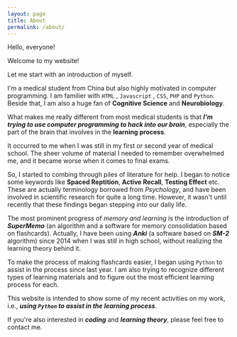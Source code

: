 ```yaml
---
layout: page
title: About
permalink: /about/
---
```


Hello, everyone!

Welcome to my website!

Let me start with an introduction of myself.

I'm a medical student from China but also highly motivated in computer programming. I am familier with `HTML` , `Javascript` , `CSS`, `PHP` and `Python`. Beside that, I am also a huge fan of **Cognitive Science** and **Neurobiology**.

What makes me really different from most medical students is that ***I'm trying to use computer programming to hack into our brain***, especially the part of the brain that involves in the **learning process**.

It occurred to me when I was still in my first or second year of medical school. The sheer volume of material I needed to remember overwhelmed me, and it became worse when it comes to final exams.

So, I started to combing through piles of literature for help. I began to notice some keywords like **Spaced Reptition**, **Active Recall**, **Testing Effect** etc. These are actually terminology borrowed from *Psychology*, and have been involved in scientific research for quite a long time. However, it wasn't until recently that these findings began stepping into our daily life.

The most prominent progress of *memory and learning* is the introduction of ***SuperMemo*** (an algorithm and a software for memory consolidation based on flashcards). Actually, I have been using ***Anki*** (a software based on ***SM-2*** algorithm) since 2014 when I was still in high school, without realizing the learning theory behind it.

To make the process of making flashcards easier, I began using `Python` to assist in the process since last year. I am also trying to recognize different types of learning materials and to figure out the most efficient learning process for each.

This website is intended to show some of my recent activities on my work, i.e., ***using `Python` to assist in the learning process***.

If you're also interested in ***coding*** and ***learning theory***, please feel free to contact me.
